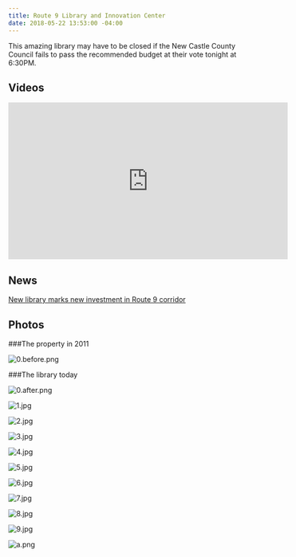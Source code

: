 ```yaml
---
title: Route 9 Library and Innovation Center
date: 2018-05-22 13:53:00 -04:00
---
```


This amazing library may have to be closed if the New Castle County Council fails to pass the recommended budget at their vote tonight at 6:30PM. 

<div markdown="1" class="zebra">

## Videos

<iframe width="560" height="315" src="https://www.youtube-nocookie.com/embed/FWkpu4RRkWU?rel=0" frameborder="0" allow="autoplay; encrypted-media" allowfullscreen></iframe>
</div>

<div markdown="1" class="zebra">

## News
[New library marks new investment in Route 9 corridor](http://www.delawarebusinesstimes.com/new-library-marks-new-investment-route-9-corridor/)

</div>

<div markdown="1" class="zebra">

## Photos

###The property in 2011

![0.before.png](/uploads/0.before.png)

###The library today

![0.after.png](/uploads/0.after.png)

![1.jpg](/uploads/1.jpg)

![2.jpg](/uploads/2.jpg)

![3.jpg](/uploads/3.jpg)

![4.jpg](/uploads/4.jpg)

![5.jpg](/uploads/5.jpg)

![6.jpg](/uploads/6.jpg)

![7.jpg](/uploads/7.jpg)

![8.jpg](/uploads/8.jpg)

![9.jpg](/uploads/9.jpg)

![a.png](/uploads/a.png)

</div>
